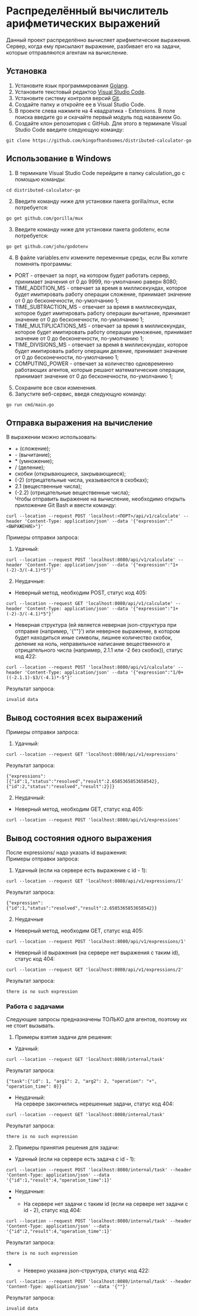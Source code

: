 # Распределённый вычислитель арифметических выражений
Данный проект распределённо вычисляет арифметические выражения. Сервер, когда ему присылают выражение, разбивает его на задачи, которые отправляются агентам на вычисление.
## Установка
1. Установите язык программирования [Golang](https://go.dev/dl/).
2. Установите текстовый редактор [Visual Studio Code](https://code.visualstudio.com/).
3. Установите систему контроля версий [Git](https://git-scm.com/downloads).
4. Создайте папку и откройте ее в Visual Studio Code.
5. В проекте слева нажмите на 4 квадратика - Extensions. В поле поиска введите go и скачайте первый модуль под названием Go.
6. Создайте клон репозитория с GitHub. Для этого в терминале Visual Studio Code введите следующую команду:
```
git clone https://github.com/kingofhandsomes/distributed-calculator-go
```
## Использование в Windows
1. В терминале Visual Studio Code перейдите в папку calculation_go с помощью команды:
```
cd distributed-calculator-go
```
2. Введите команду ниже для установки пакета gorilla/mux, если потребуется:
```
go get github.com/gorilla/mux
```
3. Введите команду ниже для установки пакета godotenv, если потребуется:
```
go get github.com/joho/godotenv
```
4. В файле variables.env измените переменные среды, если Вы хотите поменять программы:
- PORT - отвечает за порт, на котором будет работать сервер, принимает значения от 0 до 9999, по-умолчанию раверн 8080;
- TIME_ADDITION_MS - отвечает за время в миллисекундах, которое будет имитировать работу операции сложение, принимает значение от 0 до бесконечности, по-умолчанию 1;
- TIME_SUBTRACTION_MS - отвечает за время в миллисекундах, которое будет имитировать работу операции вычитание, принимает значение от 0 до бесконечности, по-умолчанию 1;
- TIME_MULTIPLICATIONS_MS - отвечает за время в миллисекундах, которое будет имитировать работу операции умножение, принимает значение от 0 до бесконечности, по-умолчанию 1;
- TIME_DIVISIONS_MS - отвечает за время в миллисекундах, которое будет имитировать работу операции деление, принимает значение от 0 до бесконечности, по-умолчанию 1;
- COMPUTING_POWER - отвечает за количество одновременно работающих агентов, которые решают математические операции, принимает значение от 0 до бесконечности, по-умолчанию 1;
5. Сохраните все свои изменения.
6. Запустите веб-сервис, введя следующую команду:
```
go run cmd/main.go
```
## Отправка выражения на вычисление
В выражении можно использовать:
- \+ (сложение);
- \- (вычитание);
- \* (умножение);
- / (деление);
- скобки (открывающиеся, закрывающиеся);
- (-2) (отрицательные числа, указываются в скобках);
- 2.1 (вещественные числа);
- (-2.2) (отрицательные вещественные числа);  
Чтобы отправить выражение на вычисление, необходимо открыть приложение Git Bash и ввести команду:
```
curl --location --request POST 'localhost:<ПОРТ>/api/v1/calculate' --header 'Content-Type: application/json' --data '{"expression":"<ВЫРАЖЕНИЕ>"}'
```
Примеры отправки запроса:
1. Удачный:
```
curl --location --request POST 'localhost:8080/api/v1/calculate' --header 'Content-Type: application/json' --data '{"expression":"1+(-2)-3/(-4.1)*5"}'
```
2. Неудачные:
- Неверный метод, необходим POST, статус код 405:
```
curl --location --request GET 'localhost:8080/api/v1/calculate' --header 'Content-Type: application/json' --data '{"expression":"1+(-2)-3/(-4.1)*5"}'
```
- Неверная структура (ей является неверная json-структура при отправке (например, '{""}') или неверное выражение, в котором будет находиться иные символы, лишнее количество скобок, деление на ноль, неправильное написание вещественного и отрицательного числа (например, 2.1.1 или -2 без скобок)), статус код 422:
```
curl --location --request POST 'localhost:8080/api/v1/calculate' --header 'Content-Type: application/json' --data '{"expression":"1/0+((-2.1.1)-$3/(-4.1)*-5"}'
```
Результат запроса:
```
invalid data
```
## Вывод состояния всех выражений
Примеры отправки запроса:
1. Удачный:
```
curl --location --request GET 'localhost:8080/api/v1/expressions'
```
Результат запроса:
```
{"expressions":[{"id":1,"status":"resolved","result":2.6585365853658542},{"id":2,"status":"resolved","result":2}]}
```
2. Неудачный:
- Неверный метод, необходим GET, статус код 405:
```
curl --location --request POST 'localhost:8080/api/v1/expressions'
```
## Вывод состояния одного выражения
После expressions/ надо указать id выражения:  
Примеры отправки запроса:
1. Удачный (если на сервере есть выражение с id - 1):
```
curl --location --request GET 'localhost:8080/api/v1/expressions/1'
```
Результат запроса:
```
{"expression":{"id":1,"status":"resolved","result":2.6585365853658542}}
```
2. Неудачные
- Неверный метод, необходим GET, статус код 405:
```
curl --location --request POST 'localhost:8080/api/v1/expressions/1'
```
- Неверный id выражения (на сервере нет выражения с таким id), статус код 404:
```
curl --location --request GET 'localhost:8080/api/v1/expressions/2'
```
Результат запроса:
```
there is no such expression
```
### Работа с задачами
Следующие запросы предназначены ТОЛЬКО для агентов, поэтому их не стоит вызывать.
1. Примеры взятия задачи для решения:
- Удачный:
```
curl --location --request GET 'localhost:8080/internal/task'
```
Результат запроса:
```
{"task":{"id": 1, "arg1": 2, "arg2": 2, "operation": "+", "operation_time": 0}}
```
- Неудачный:  
На сервере закончились нерешенные задачи, статус код 404:
```
curl --location --request GET 'localhost:8080/internal/task'
```
Результат запроса:
```
there is no such expression
```
2. Примеры принятия решения для задачи:
- Удачный (если на сервере есть задача с id - 1):
```
curl --location --request POST 'localhost:8080/internal/task' --header 'Content-Type: application/json' --data '{"id":1,"result":4,"operation_time":1}'
```
- Неудачные:
- - На сервере нет задачи с таким id (если на сервере нет задачи с id - 2), статус код 404:
```
curl --location --request POST 'localhost:8080/internal/task' --header 'Content-Type: application/json' --data '{"id":2,"result":4,"operation_time":1}'
```
Результат запроса:
```
there is no such expression
```
- - Неверно указана json-структура, статус код 422:
```
curl --location --request POST 'localhost:8080/internal/task' --header 'Content-Type: application/json' --data '{""}'
```
Результат запроса:
```
invalid data
```
